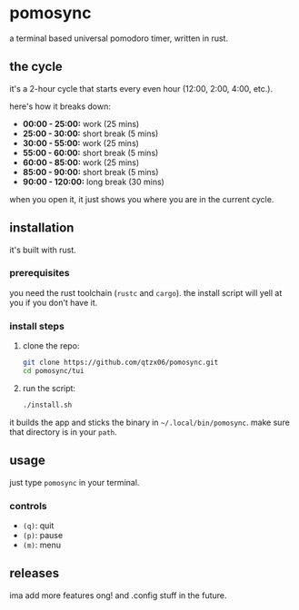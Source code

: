 # pomosync

a terminal based universal pomodoro timer, written in rust.

## the cycle

it's a 2-hour cycle that starts every even hour (12:00, 2:00, 4:00, etc.).

here's how it breaks down:

- **00:00 - 25:00:** work (25 mins)
- **25:00 - 30:00:** short break (5 mins)
- **30:00 - 55:00:** work (25 mins)
- **55:00 - 60:00:** short break (5 mins)
- **60:00 - 85:00:** work (25 mins)
- **85:00 - 90:00:** short break (5 mins)
- **90:00 - 120:00:** long break (30 mins)

when you open it, it just shows you where you are in the current cycle.

## installation

it's built with rust.

### prerequisites

you need the rust toolchain (`rustc` and `cargo`). the install script will yell at you if you don't have it.

### install steps

1.  clone the repo:
    ```bash
    git clone https://github.com/qtzx06/pomosync.git
    cd pomosync/tui
    ```

2.  run the script:
    ```bash
    ./install.sh
    ```

it builds the app and sticks the binary in `~/.local/bin/pomosync`. make sure that directory is in your `path`.

## usage

just type `pomosync` in your terminal.

### controls

-   `(q)`: quit
-   `(p)`: pause
-   `(m)`: menu

## releases

ima add more features ong! and .config stuff in the future.